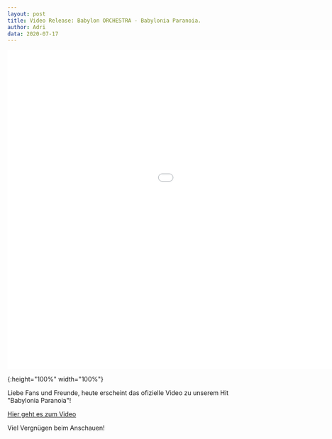 ```yaml
---
layout: post
title: Video Release: Babylon ORCHESTRA - Babylonia Paranoia.
author: Adri
data: 2020-07-17
---
```

  <div class="embed-responsive embed-responsive-16by9">
    <iframe
      width="1280"
      height="720"
      src="{{lastVideo.adress}}"
      frameborder="0"
      allow="autoplay; encrypted-media"
      allowfullscreen
    ></iframe>
  </div>
</div>

![](){:height="100%" width="100%"}

Liebe Fans und Freunde, heute erscheint das ofizielle Video zu unserem Hit "Babylonia Paranoia"!

[Hier geht es zum Video](https://www.youtube.com/embed/dG2ZA6RSQrY?rel=0&amp;start=18) 

Viel Vergnügen beim Anschauen!
